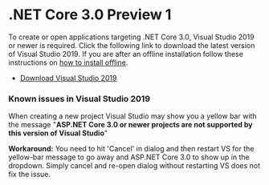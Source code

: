 # .NET Core 3.0 Preview 1

To create or open applications targeting .NET Core 3.0, Visual Studio 2019 or newer is required. Click the following link to download the latest version of Visual Studio 2019. If you are after an offline installation follow these instructions on [how to install offline](https://docs.microsoft.com/visualstudio/install/create-an-offline-installation-of-visual-studio).

* [Download Visual Studio 2019](https://visualstudio.microsoft.com/vs/preview/)

### Known issues in Visual Studio 2019

When creating a new project Visual Studio may show you a yellow bar with the message 
"**ASP.NET Core 3.0 or newer projects are not supported by this version of Visual Studio**"

**Workaround:** You need to hit 'Cancel' in dialog and then restart VS for the yellow-bar message to go away and ASP.NET Core 3.0 to show up in the dropdown. Simply cancel and re-open dialog without restarting VS does not fix the issue.
